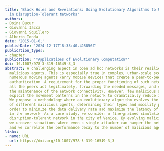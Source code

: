 ```yaml
---
title: 'Black Holes and Revelations: Using Evolutionary Algorithms to Uncover Vulnerabilities
  in Disruption-Tolerant Networks'
authors:
- Doina Bucur
- Giovanni Iacca
- Giovanni Squillero
- Alberto Tonda
date: '2015-01-01'
publishDate: '2024-12-17T18:33:40.498856Z'
publication_types:
- chapter
publication: '*Applications of Evolutionary Computation*'
doi: 10.1007/978-3-319-16549-3_3
abstract: A challenging aspect in open ad hoc networks is their resilience against
  malicious agents. This is especially true in complex, urban-scale scenarios where
  numerous moving agents carry mobile devices that create a peer-to-peer network without
  authentication. A requirement for the proper functioning of such networks is that
  all the peers act legitimately, forwarding the needed messages, and concurring to
  the maintenance of the network connectivity. However, few malicious agents may easily
  exploit the movement patterns in the network to dramatically reduce its performance.
  We propose a methodology where an evolutionary algorithm evolves the parameters
  of different malicious agents, determining their types and mobility patterns in
  order to minimize the data delivery rate and maximize the latency of communication
  in the network. As a case study, we consider a fine-grained simulation of a large-scale
  disruption-tolerant network in the city of Venice. By evolving malicious agents,
  we uncover situations where even a single attacker can hamper the network performance,
  and we correlate the performance decay to the number of malicious agents.
links:
- name: URL
  url: https://doi.org/10.1007/978-3-319-16549-3_3
---
```

